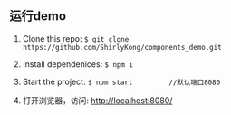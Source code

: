 

## 运行demo

1. Clone this repo:
`
$ git clone https://github.com/ShirlyKong/components_demo.git
`

2. Install dependenices:
`
$ npm i
`

3. Start the project:
`
$ npm start 		//默认端口8080
`

4. 打开浏览器，访问: [http://localhost:8080/](http://localhost:8080/)
